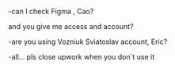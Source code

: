 -can I check Figma  , Cao?

and you give me access and account?

-are you using Vozniuk Sviatoslav account, Eric?

-all... pls close upwork when you don`t use it



